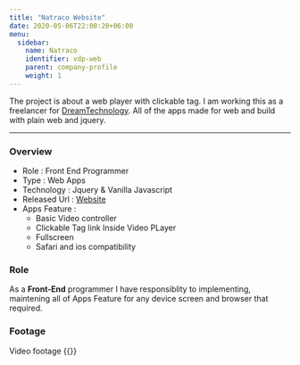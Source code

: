```yaml
---
title: "Natraco Website"
date: 2020-05-06T22:00:20+06:00
menu:
  sidebar:
    name: Natraco
    identifier: vdp-web
    parent: company-profile
    weight: 1
---
```


The project is about a web player with clickable tag.
I am working this as a freelancer for [DreamTechnology]("http://dreamtechnology.co.id/").
All of the apps made for web and build with plain web and jquery.

---
### Overview
- Role : Front End Programmer
- Type : Web Apps
- Technology : Jquery & Vanilla Javascript
- Released Url : [Website](https://sdm.kemdikbud.go.id/video-interaktif/)
- Apps Feature : 
  - Basic Video controller
  - Clickable Tag link Inside Video PLayer
  - Fullscreen
  - Safari and ios compatibility

### Role
As a **Front-End** programmer I have responsiblity to implementing, maintening all of Apps Feature for any device screen and browser that required.


### Footage
Video footage
{{<youtube v-rJpBhGgVU>}}